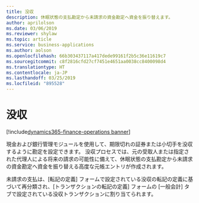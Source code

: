 ```yaml
---
title: 没収
description: 休眠状態の支払勘定から未請求の資金勘定へ資金を振り替えます。
author: aprilolson
ms.date: 03/06/2019
ms.reviewer: shylaw
ms.topic: article
ms.service: business-applications
ms.author: aolson
ms.openlocfilehash: 66b303437117a417dede99161f2b5c36e11619c7
ms.sourcegitcommit: c8f2816cfd27cf7451e4651aa0038cc8400098d4
ms.translationtype: HT
ms.contentlocale: ja-JP
ms.lasthandoff: 03/25/2019
ms.locfileid: "895528"
---
```

# <a name="escheatment"></a>没収 
[!include[dynamics365-finance-operations banner](../includes/dynamics365-finance-operations.md)]


現金および銀行管理モジュールを使用して、期限切れの証券または小切手を没収するように勘定を設定できます。 没収プロセスでは、元の受取人または指定された代理人による将来の請求の可能性に備えて、休眠状態の支払勘定から未請求の資金勘定へ資金を振り替える高度な元帳エントリが作成されます。

未請求の支払は、[転記の定義] フォームで設定されている没収の転記の定義に基づいて再分類され、[トランザクションの転記の定義] フォームの [一般会計] タブで設定されている没収トランザクションに割り当てられます。

